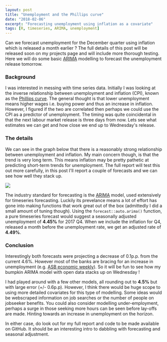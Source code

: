 ```yaml
---
layout: post
title: "Unemployment and the Phillips curve"
date: "2018-02-06"
excerpt: "Forecasting unemployment using inflation as a covariate"
tags: [R, timeseries, ARIMA, unemployment]
---
```


Can we forecast unemployment for the December quarter using inflation which is released a month earlier ?
The full details of this post will be released soon on my projects page and will include more thorough testing. Here we will do some basic [ARIMA]() modelling to forecast the unemployment release tomorrow.

### Background

I was interested in messing with time series data. Initially I was looking at the inverse relationship between unemployment and inflation (CPI), known as the [Phillips curve](https://en.wikipedia.org/wiki/Phillips_curve). The general thought is that lower unemployment means higher wages i.e. buying power and thus an increase in inflation. However, I figured if the two are correlated then perhaps we could use the CPI as a predictor of unemployment. The timing was quite coincidental in that the next labour market release is three days from now. Lets see what estimates we can get and how close we end up to Wednesday's release.

### The details

We can see in the graph below that there is a reasonably strong relationship between unemployment and inflation. My main concern though, is that the trend is very long term. This means inflation may be pretty pathetic at predicting short-term trends for unemployment. The full report will test this out more carefully, in this post I'll report a couple of forecasts and we can see how well they stack up.

<img src="https://haututu.github.io/JBlog/blog/unempPlot.svg">

The industry standard for forecasting is the [ARIMA](https://en.wikipedia.org/wiki/Autoregressive_integrated_moving_average) model, used extensively for timeseries forecasting. Luckily its prevelance means a lot of effort has gone into making functions that work great out of the box (admittedly I did a small amount of tuning though). Using the `forecast::auto.arima()` function, a pure timeseries forecast would suggest a seasonally adjusted unemployment of **4.45%** for 2017 Q4. When we include the inflation for Q4, released a month before the unemployment rate, we get an adjusted rate of **4.49%**.

### Conclusion

Interestingly both forecasts were projecting a decrease of 0.1p.p. from the current 4.6%. However most of the banks are bracing for an increase in unemployment (e.g. [ASB economic weekly](https://www.asb.co.nz/content/dam/asb/documents/reports/economic-weekly/economicweekly_050218.pdf)). So it will be fun to see how my bumpkin ARIMA model with open data stacks up on Wednesday !

I had played around with a few other models, all rounding out to **4.5%** but with large error (+/- 0.6p.p). However, I think there would be huge scope to using more detailed covariates for this type of modelling. Some ideas would be webscraped information on job searches or the number of people on jobseeker benefits. You could also consider modelling under-employment, perhaps a surge in those seeking more hours can be seen before lay-offs are made. Hinting towards an increase in unemployment on the horizon.

In either case, do look out for my full report and code to be made available on GitHub. It should be an interesting intro to dabbling with forecasting and seasonal adjustment.